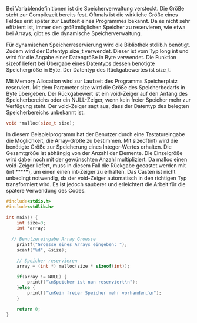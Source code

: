 Bei Variablendefinitionen ist die Speicherverwaltung versteckt. Die Größe steht zur Compilezeit bereits fest.
Oftmals ist die wirkliche Größe eines Feldes erst später zur Laufzeit eines Programmes bekannt.
Da es nicht sehr effizient ist, immer den größtmöglichen Speicher zu reservieren, wie etwa bei Arrays, 
gibt es die dynamische Speicherverwaltung.

Für dynamischen Speicherreservierung wird die Bibliothek stdlib.h benötigt. 
Zudem wird der Datentyp size_t verwendet. Dieser ist vom Typ long int und wird für die 
Angabe einer Datengröße in Byte verwendet. Die Funktion sizeof liefert bei Übergabe eines 
Datentyps dessen benötigte Speichergröße in Byte. Der Datentyp des Rückgabewertes ist size_t.

Mit Memory Allocation wird zur Laufzeit des Programms Speicherplatz reserviert. 
Mit dem Parameter size wird die Größe des Speicherbedarfs in Byte übergeben. 
Der Rückgabewert ist ein void-Zeiger auf den Anfang des Speicherbereichs oder ein NULL-Zeiger, 
wenn kein freier Speicher mehr zur Verfügung steht. 
Der void-Zeiger sagt aus, dass der Datentyp des belegten Speicherbereichs unbekannt ist.

```C
void *malloc(size_t size);
```

In diesem Beispielprogramm hat der Benutzer durch eine Tastatureingabe die Möglichkeit, die Array-Größe zu bestimmen. 
Mit sizeof(int) wird die benötigte Größe zur Speicherung eines Integer-Wertes erhalten. 
Die Gesamtgröße ist abhängig von der Anzahl der Elemente. Die Einzelgröße wird dabei noch mit der gewünschten Anzahl multipliziert. 
Da malloc einen void-Zeiger liefert, muss in diesem Fall die Rückgabe gecastet werden mit (int *****), um einen einen int-Zeiger zu erhalten.
Das Casten ist nicht unbedingt notwendig, da der void-Zeiger automatisch in den richtigen Typ transformiert wird. 
Es ist jedoch sauberer und erleichtert die Arbeit für die spätere Verwendung des Codes.

```C
#include<stdio.h>
#include<stdlib.h>

int main() {
	int size=0;
	int *array;
 
  // Benutzereingabe Array Groesse
	printf("Groesse eines Arrays eingeben: ");
	scanf("%d", &size);

	// Speicher reservieren
	array = (int *) malloc(size * sizeof(int));

	if(array != NULL) {
		printf("\nSpeicher ist nun reserviert\n");
	}else {
		printf("\nKein freier Speicher mehr vorhanden.\n");
	}

	return 0;
}

```
